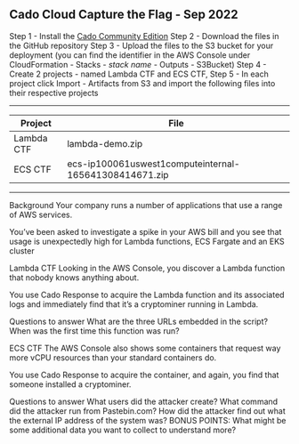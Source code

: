 ## Cado Cloud Capture the Flag - Sep 2022

Step 1 - Install the [Cado Community Edition](https://www.cadosecurity.com/cado-community-edition/)
Step 2 - Download the files in the GitHub repository 
Step 3 - Upload the files to the S3 bucket for your deployment (you can find the identifier in the AWS Console under CloudFormation - Stacks - *stack name* - Outputs - S3Bucket)
Step 4 - Create 2  projects - named Lambda CTF and ECS CTF, 
Step 5 - In each project click Import - Artifacts from S3 and import the following files into their respective projects

---

| Project | File |
|---------|------|
| Lambda CTF | lambda-demo.zip |
| ECS CTF |  ecs-ip100061uswest1computeinternal-165641308414671.zip |
---



Background
Your company runs a number of applications that use a range of AWS services.

You’ve been asked to investigate a spike in your AWS bill and you see that usage is unexpectedly high for Lambda functions, ECS Fargate and an EKS cluster

Lambda CTF 
Looking in the AWS Console, you discover a Lambda function that nobody knows anything about.

You use Cado Response to acquire the Lambda function and its associated logs and immediately find that it’s a cryptominer running in Lambda.

Questions to answer
What are the three URLs embedded in the script?
When was the first time this function was run?

ECS CTF
The AWS Console also shows some containers that request way more vCPU resources than your standard containers do.

You use Cado Response to acquire the container, and again, you find that someone installed a cryptominer.

Questions to answer
What users did the attacker create? 
What command did the attacker run from Pastebin.com?
How did the attacker find out what the external IP address of the system was?
BONUS POINTS: What might be some additional data you want to collect to understand more?
